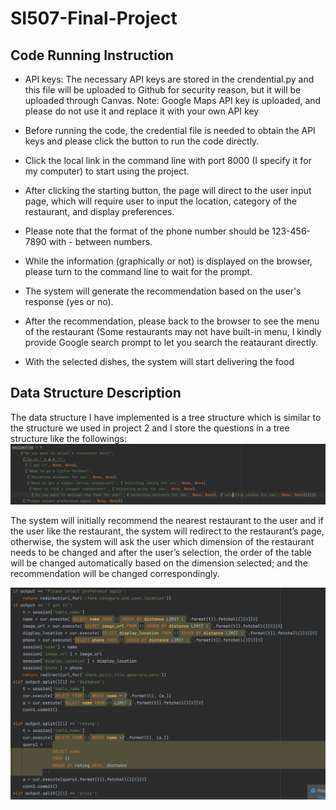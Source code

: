 # SI507-Final-Project



## Code Running Instruction 
  - API keys: The necessary API keys are stored in the crendential.py and this file will be uploaded to Github for security reason, but it will be uploaded               through Canvas. Note: Google Maps API key is uploaded, and please do not use it and replace it with your own API key </br>
  
  - Before running the code, the credential file is needed to obtain the API keys and please click the button to run the code directly. </br>
  - Click the local link in the command line with port 8000 (I specify it for my computer) to start using the project.</br>
  - After clicking the starting button, the page will direct to the user input page, which will require user to input the location, category of the restaurant, and display preferences. </br>
  - Please note that the format of the phone number should be 123-456-7890 with - between numbers.
  - While the information (graphically or not) is displayed on the browser, please turn to the command line to wait for the prompt.</br>
  - The system will generate the recommendation based on the user's response (yes or no).</br>
  - After the recommendation, please back to the browser to see the menu of the restaurant (Some restaurants may not have built-in menu, I kindly provide Google search prompt to let you search the reataurant directly.</br>
  - With the selected dishes, the system will start delivering the food</br>

## Data Structure Description
The data structure I have implemented is a tree structure which is similar to the structure we used in project 2 and I store the questions in a tree structure like the followings:</br>
![alt text](https://github.com/YuanChengRua/SI507-Final-Project/blob/main/%E6%88%AA%E5%B1%8F2022-04-24%20%E4%B8%8B%E5%8D%886.00.09.png?raw=true)

The system will initially recommend the nearest restaurant to the user and if the user like the restaurant, the system will redirect to the restaurant’s page, otherwise, the system will ask the user which dimension of the restaurant needs to be changed and after the user’s selection, the order of the table will be changed automatically based on the dimension selected; and the recommendation will be changed correspondingly. </br>

![alt text](https://github.com/YuanChengRua/SI507-Final-Project/blob/main/%E6%88%AA%E5%B1%8F2022-04-24%20%E4%B8%8B%E5%8D%886.00.36.png?raw=true)




